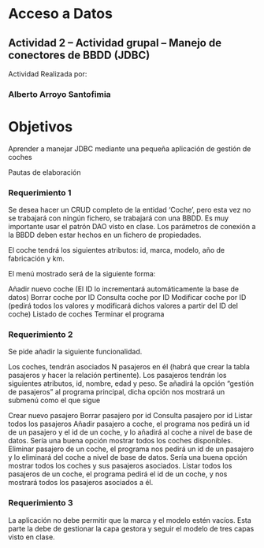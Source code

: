 
# Acceso a Datos

## Actividad 2 – Actividad grupal – Manejo de conectores de BBDD (JDBC)

Actividad Realizada por:

###  Alberto Arroyo Santofimia


# Objetivos

Aprender a manejar JDBC mediante una pequeña aplicación de gestión de coches

Pautas de elaboración

### Requerimiento 1

Se desea hacer un CRUD completo de la entidad ‘Coche’, pero esta vez no se trabajará con ningún fichero, se trabajará con una BBDD. Es muy importante usar el patrón DAO visto en clase. Los parámetros de conexión a la BBDD deben estar hechos en un fichero de propiedades.

El coche tendrá los siguientes atributos: id, marca, modelo, año de fabricación y km.

El menú mostrado será de la siguiente forma:

Añadir nuevo coche (El ID lo incrementará automáticamente la base de datos)
Borrar coche por ID
Consulta coche por ID
Modificar coche por ID (pedirá todos los valores y modificará dichos valores a partir del ID del coche)
Listado de coches
Terminar el programa


### Requerimiento 2

Se pide añadir la siguiente funcionalidad.

Los coches, tendrán asociados N pasajeros en él (habrá que crear la tabla pasajeros y hacer la relación pertinente). Los pasajeros tendrán los siguientes atributos, id, nombre, edad y peso. Se añadirá la opción “gestión de pasajeros” al programa principal, dicha opción nos mostrará un submenú como el que sigue

Crear nuevo pasajero
Borrar pasajero por id
Consulta pasajero por id
Listar todos los pasajeros
Añadir pasajero a coche, el programa nos pedirá un id de un pasajero y el id de un coche, y lo añadirá al coche a nivel de base de datos. Sería una buena opción mostrar todos los coches disponibles.
Eliminar pasajero de un coche, el programa nos pedirá un id de un pasajero y lo eliminará del coche a nivel de base de datos. Sería una buena opción mostrar todos los coches y sus pasajeros asociados.
Listar todos los pasajeros de un coche, el programa pedirá el id de un coche, y nos mostrará todos los pasajeros asociados a él.


### Requerimiento 3

La aplicación no debe permitir que la marca y el modelo estén vacíos. Esta parte la debe de gestionar la capa gestora y seguir el modelo de tres capas visto en clase.

